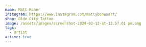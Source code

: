 ```yaml
---
name: Matt Roher
instagram: https://www.instagram.com/mattybonesart/
shop: Olde City Tattoo
image: /assets/images/screenshot-2024-02-12-at-12.57.01 pm.png
tags:
  - artist
active: true
---
```

